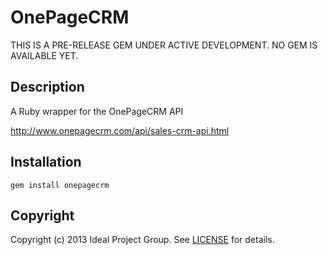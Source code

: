 OnePageCRM
==========

THIS IS A PRE-RELEASE GEM UNDER ACTIVE DEVELOPMENT. NO GEM IS AVAILABLE YET.

Description
-----------
A Ruby wrapper for the OnePageCRM API

http://www.onepagecrm.com/api/sales-crm-api.html

Installation
------------
    gem install onepagecrm
    
Copyright
---------
Copyright (c) 2013 Ideal Project Group. See [LICENSE][] for details.

[license]: LICENSE.md
